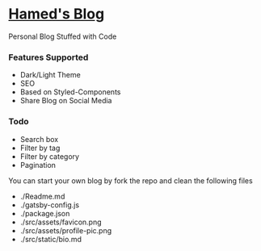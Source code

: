<p align="center">

# [Hamed's Blog](https://hamed-farag.github.io/blog/)

Personal Blog Stuffed with Code
</p>

### Features Supported 
* Dark/Light Theme
* SEO
* Based on Styled-Components
* Share Blog on Social Media

### Todo
* Search box
* Filter by tag
* Filter by category
* Pagination
  

You can start your own blog by fork the repo and clean the following files
* ./Readme.md
* ./gatsby-config.js
* ./package.json
* ./src/assets/favicon.png
* ./src/assets/profile-pic.png
* ./src/static/bio.md

